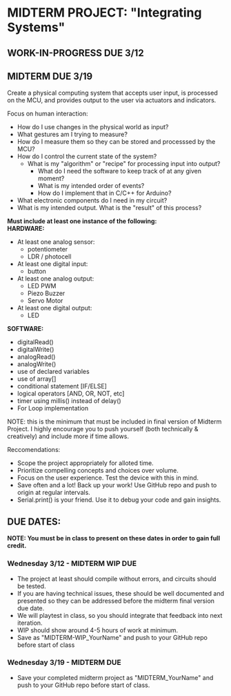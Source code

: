 # MIDTERM PROJECT: "Integrating Systems"

## WORK-IN-PROGRESS DUE 3/12

## MIDTERM DUE 3/19

Create a physical computing system that accepts user input, is processed on the MCU, and provides output to the user via actuators and indicators. 

Focus on human interaction:
- How do I use changes in the physical world as input?
- What gestures am I trying to measure?
- How do I measure them so they can be stored and processsed by the MCU?
- How do I control the current state of the system?
	- What is my "algorithm" or "recipe" for processing input into output?
		- What do I need the software to keep track of at any given moment?
		- What is my intended order of events?
		- How do I implement that in C/C++ for Arduino?    
- What electronic components do I need in my circuit?
- What is my intended output. What is the "result" of this process?

	
**Must include at least one instance of the following:**   
**HARDWARE:**          
-  At least one analog sensor:
    - potentiometer
	- LDR / photocell
- At least one digital input:
    - button
- At least one analog output:
    - LED PWM
    - Piezo Buzzer
    - Servo Motor
- At least one digital output:
    - LED         
    
**SOFTWARE:**
- digitalRead()
- digitalWrite()
- analogRead()
- analogWrite()
- use of declared variables
- use of array[]
- conditional statement [IF/ELSE]
- logical operators [AND, OR, NOT, etc]
- timer using millis() instead of delay()
- For Loop implementation

NOTE: this is the minimum that must be included in final version of Midterm Project. I highly encourage you to push yourself (both technically & creatively) and include more if time allows.

Reccomendations:
- Scope the project appropriately for alloted time.     
- Prioritize compelling concepts and choices over volume.      
- Focus on the user experience. Test the device with this in mind.       
- Save often and a lot! Back up your work! Use GitHub repo and push to origin at regular intervals.      
- Serial.print() is your friend. Use it to debug your code and gain insights.       
	

## DUE DATES:

**NOTE: You must be in class to present on these dates in order to gain full credit.**

### Wednesday 3/12 - MIDTERM WIP DUE
- The project at least should compile without errors, and circuits should be tested. 
- If you are having technical issues, these should be well documented and presented so they can be addressed before the midterm final version due date.
- We will playtest in class, so you should integrate that feedback into next iteration.
- WIP should show around 4-5 hours of work at minimum.
- Save as "MIDTERM-WIP_YourName" and push to your GitHub repo before start of class
	
### Wednesday 3/19 - MIDTERM DUE
- Save your completed midterm project as "MIDTERM_YourName" and push to your GitHub repo before start of class.
